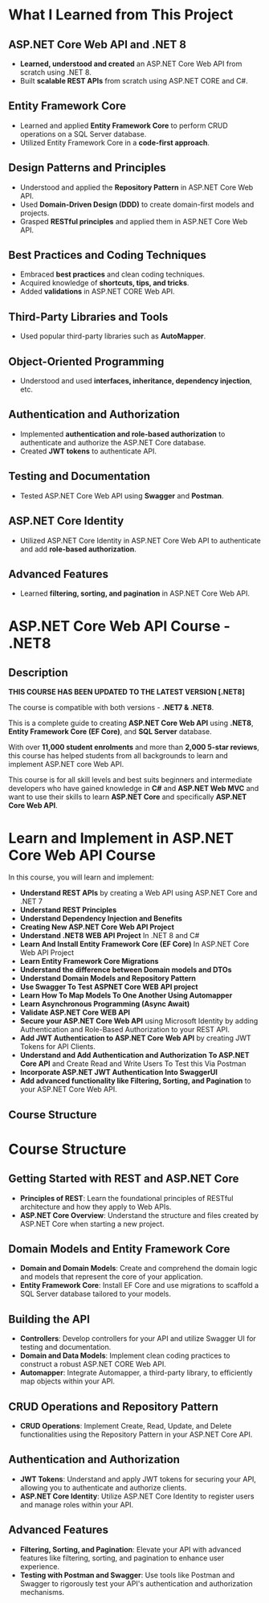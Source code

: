 # What I Learned from This Project

## ASP.NET Core Web API and .NET 8
- **Learned, understood and created** an ASP.NET Core Web API from scratch using .NET 8.
- Built **scalable REST APIs** from scratch using ASP.NET CORE and C#.

## Entity Framework Core
- Learned and applied **Entity Framework Core** to perform CRUD operations on a SQL Server database.
- Utilized Entity Framework Core in a **code-first approach**.

## Design Patterns and Principles
- Understood and applied the **Repository Pattern** in ASP.NET Core Web API.
- Used **Domain-Driven Design (DDD)** to create domain-first models and projects.
- Grasped **RESTful principles** and applied them in ASP.NET Core Web API.

## Best Practices and Coding Techniques
- Embraced **best practices** and clean coding techniques.
- Acquired knowledge of **shortcuts, tips, and tricks**.
- Added **validations** in ASP.NET CORE Web API.

## Third-Party Libraries and Tools
- Used popular third-party libraries such as **AutoMapper**.

## Object-Oriented Programming
- Understood and used **interfaces, inheritance, dependency injection**, etc.

## Authentication and Authorization
- Implemented **authentication and role-based authorization** to authenticate and authorize the ASP.NET Core database.
- Created **JWT tokens** to authenticate API.

## Testing and Documentation
- Tested ASP.NET Core Web API using **Swagger** and **Postman**.

## ASP.NET Core Identity
- Utilized ASP.NET Core Identity in ASP.NET Core Web API to authenticate and add **role-based authorization**.

## Advanced Features
- Learned **filtering, sorting, and pagination** in ASP.NET Core Web API.

# ASP.NET Core Web API Course - .NET8

## Description

**THIS COURSE HAS BEEN UPDATED TO THE LATEST VERSION [.NET8]**

The course is compatible with both versions - **.NET7 & .NET8**.

This is a complete guide to creating **ASP.NET Core Web API** using **.NET8**, **Entity Framework Core (EF Core)**, and **SQL Server** database.

With over **11,000 student enrolments** and more than **2,000 5-star reviews**, this course has helped students from all backgrounds to learn and implement ASP.NET core Web API.

This course is for all skill levels and best suits beginners and intermediate developers who have gained knowledge in **C#** and **ASP.NET Web MVC** and want to use their skills to learn **ASP.NET Core** and specifically **ASP.NET Core Web API**.


# Learn and Implement in ASP.NET Core Web API Course

In this course, you will learn and implement:

- **Understand REST APIs** by creating a Web API using ASP.NET Core and .NET 7
- **Understand REST Principles**
- **Understand Dependency Injection and Benefits**
- **Creating New ASP.NET Core Web API Project**
- **Understand .NET8 WEB API Project** In .NET 8 and C#
- **Learn And Install Entity Framework Core (EF Core)** In ASP.NET Core Web API Project
- **Learn Entity Framework Core Migrations**
- **Understand the difference between Domain models and DTOs**
- **Understand Domain Models and Repository Pattern**
- **Use Swagger To Test ASPNET Core WEB API project**
- **Learn How To Map Models To One Another Using Automapper**
- **Learn Asynchronous Programming (Async Await)**
- **Validate ASP.NET Core WEB API**
- **Secure your ASP.NET Core Web API** using Microsoft Identity by adding Authentication and Role-Based Authorization to your REST API.
- **Add JWT Authentication to ASP.NET Core Web API** by creating JWT Tokens for API Clients.
- **Understand and Add Authentication and Authorization To ASP.NET Core API** and Create Read and Write Users To Test this Via Postman
- **Incorporate ASP.NET JWT Authentication Into SwaggerUI**
- **Add advanced functionality like Filtering, Sorting, and Pagination** to your ASP.NET Core Web API.

## Course Structure
# Course Structure

## Getting Started with REST and ASP.NET Core

- **Principles of REST**: Learn the foundational principles of RESTful architecture and how they apply to Web APIs.
- **ASP.NET Core Overview**: Understand the structure and files created by ASP.NET Core when starting a new project.

## Domain Models and Entity Framework Core

- **Domain and Domain Models**: Create and comprehend the domain logic and models that represent the core of your application.
- **Entity Framework Core**: Install EF Core and use migrations to scaffold a SQL Server database tailored to your models.

## Building the API

- **Controllers**: Develop controllers for your API and utilize Swagger UI for testing and documentation.
- **Domain and Data Models**: Implement clean coding practices to construct a robust ASP.NET CORE Web API.
- **Automapper**: Integrate Automapper, a third-party library, to efficiently map objects within your API.

## CRUD Operations and Repository Pattern

- **CRUD Operations**: Implement Create, Read, Update, and Delete functionalities using the Repository Pattern in your ASP.NET Core API.

## Authentication and Authorization

- **JWT Tokens**: Understand and apply JWT tokens for securing your API, allowing you to authenticate and authorize clients.
- **ASP.NET Core Identity**: Utilize ASP.NET Core Identity to register users and manage roles within your API.

## Advanced Features

- **Filtering, Sorting, and Pagination**: Elevate your API with advanced features like filtering, sorting, and pagination to enhance user experience.
- **Testing with Postman and Swagger**: Use tools like Postman and Swagger to rigorously test your API's authentication and authorization mechanisms.
